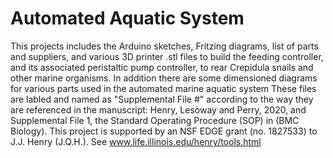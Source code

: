 # Automated Aquatic System
This projects includes the Arduino sketches, Fritzing diagrams, list of parts and suppliers, and various 3D printer .stl files
to build the feeding controller, and its associated peristaltic pump controller, to rear Crepidula snails and other marine
organisms. In addition there are some dimensioned diagrams for various parts used in the automated marine aquatic system
These files are labled and named as "Supplemental File #" according to the way they are referenced in the manuscript: Henry,
Lesoway and Perry, 2020, and Supplemental File 1, the Standard Operating Procedure (SOP) in (BMC Biology). This
project is supported by an NSF EDGE grant (no. 1827533) to J.J. Henry (J.Q.H.). See www.life.illinois.edu/henry/tools.html
